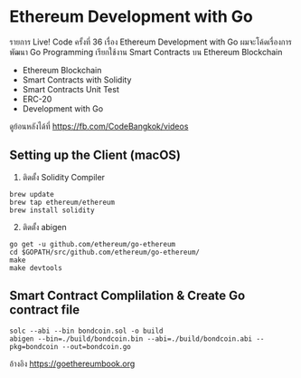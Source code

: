# Ethereum Development with Go

รายการ Live! Code ครั้งที่ 36 เรื่อง Ethereum Development with Go ผมจะโค้ดเรื่องการพัฒนา Go Programming เรียกใช้งาน Smart Contracts บน Ethereum Blockchain 
- Ethereum Blockchain
- Smart Contracts with Solidity
- Smart Contracts Unit Test
- ERC-20
- Development with Go

ดูย้อนหลังได้ที่ https://fb.com/CodeBangkok/videos

## Setting up the Client (macOS)
1. ติดตั้ง Solidity Compiler
```
brew update
brew tap ethereum/ethereum
brew install solidity
```
2. ติดตั้ง abigen
```
go get -u github.com/ethereum/go-ethereum
cd $GOPATH/src/github.com/ethereum/go-ethereum/
make
make devtools
```

## Smart Contract Complilation & Create Go contract file

```
solc --abi --bin bondcoin.sol -o build
abigen --bin=./build/bondcoin.bin --abi=./build/bondcoin.abi --pkg=bondcoin --out=bondcoin.go
```

อ้างอิง https://goethereumbook.org
